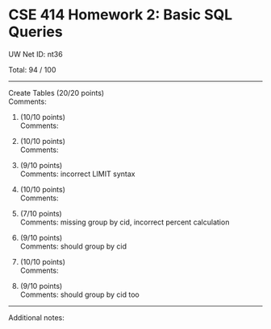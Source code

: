 # CSE 414 Homework 2: Basic SQL Queries

UW Net ID: nt36

Total: 94
 / 100

---

Create Tables (20/20 points)  
   Comments:  

1. (10/10 points)  
   Comments: 

2. (10/10 points)  
   Comments: 

3. (9/10 points)  
   Comments: incorrect LIMIT syntax

4. (10/10 points)  
   Comments: 

5. (7/10 points)  
   Comments: missing group by cid, incorrect percent calculation

6. (9/10 points)  
   Comments: should group by cid

7. (10/10 points)  
   Comments: 

8. (9/10 points)  
   Comments: should group by cid too


---

Additional notes: 
